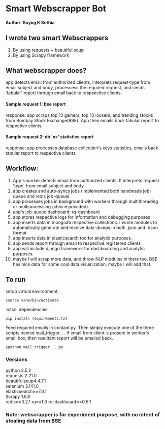 # Smart Webscrapper Bot #   

#### Author: Suyog K Sethia ####

## I wrote two smart Webscrappers ##
1. By using requests + beautiful soup            
2. By using Scrapy framework                  

## What webscrapper does? ##
app detects email from authorized clients, interprets request-type from email subject and body, processess the required request, and sends 'tabular' report through email back to respsective clients.    

#### Sample request 1: bse report ####   
response: app scraps top 10 gainers, top 10 loosers, and trending stocks from Bombay Stock Exchange(BSE). App then emails back tabular report to respective clients.                 

#### Sample request 2: db 'xx' statistics report ####    
response: app processes database collection's keys statistics, emails back tabular report to respective clients.    

## Workflow: ##
1. App's worker detects email from authorized clients. It interprets request 'type' from email subject and body.
2. app creates and auto-syncs jobs  (implemented both handmade job-queue and redis job-queue) 
3. app processes jobs in background with workers through multithreading or multiprocessing (choice provided)
3. app's job-queue dashboard: rq-dashboard 
4. app stores respective logs for information and debugging purposes
5. app inserts data in mongodb respective collections. I wrote modules to automatically generate and receive data-dumps in both .json and .bson format.
6. app inserts data in elasticsearch too for analytic purposes.      
7. app sends report through email to respective registered clients      
8. app will include django framework for dashboarding and analytic purposes.    
9. maybe I will scrap more data, and throw NLP modules in there too. BSE has nice data for some cool data visualization, maybe I will add that.  

## To run  ##
setup virtual environment,
```
source venv/bin/activate
```

install dependencies,
```
pip install requirements.txt
```

Feed required emails in contant.py. Then simply execute one of the three scripts named mail_trigger... . If email from client is present in worker's email box, then resultant report will be emailed back. 
```
$python mail_trigger....py
```

### Versions ###         
python 3.5.2           
requests 2.21.0            
beautifulsoup4 4.7.1                
selenium 3.141.0          
elasticsearch==7.0.1               
Scrapy 1.6.0   
redis==3.2.1
rq==1.0
rq-dashboard==0.5.1

### Note: webscrapper is for experiment purpose, with no intent of stealing data from BSE         ###



